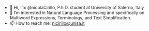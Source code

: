 - 👋 Hi, I’m @nicolaCirillo, P.h.D. student at University of Salerno, Italy
- 👀 I’m interested in Natural Language Processing and specifically on Multiword Expressions, Terminology, and Text Simplification.
- 📫 How to reach me: nicirillo@unisa.it

<!---
nicolaCirillo/nicolaCirillo is a ✨ special ✨ repository because its `README.md` (this file) appears on your GitHub profile.
You can click the Preview link to take a look at your changes.
--->
